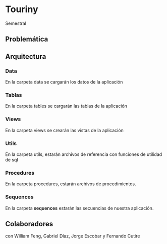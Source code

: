 # Touriny

Semestral

## Problemática


## Arquitectura

### Data
En la carpeta data se cargarán los datos de la aplicación

### Tablas
En la carpeta tables se cargarán las tablas de la aplicación

### Views
En la carpeta views se crearán las vistas de la aplicación

### Utils
En la carpeta utils, estarán archivos de referencia con funciones de utilidad de sql

### Procedures
En la carpeta procedures, estarán archivos de procedimientos.

### Sequences
En la carpeta **sequences** estarán las secuencias de nuestra aplicación. 





## Colaboradores
con William Feng, Gabriel Díaz, Jorge Escobar y Fernando Cutire


